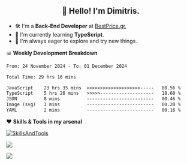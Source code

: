 <h2 align="center">👋 Hello! I'm Dimitris.</h2>

- 🛠 I'm a **Back-End Developer** at [BestPrice.gr](https://bestprice.gr),
- 🌱 I'm currently learning **TypeScript**.
- 🧭 I'm always eager to explore and try new things.
  
📊 **Weekly Development Breakdown**

<!--START_SECTION:waka-->

```txt
From: 24 November 2024 - To: 01 December 2024

Total Time: 29 hrs 16 mins

JavaScript    23 hrs 35 mins  >>>>>>>>>>>>>>>>>>>>-----   80.56 %
TypeScript    5 hrs 26 mins   >>>>>--------------------   18.60 %
JSON          8 mins          -------------------------   00.46 %
Image (svg)   3 mins          -------------------------   00.20 %
YAML          2 mins          -------------------------   00.16 %
```

<!--END_SECTION:waka-->

❤️ **Skills & Tools in my arsenal**

[![SkillsAndTools](https://skillicons.dev/icons?i=ts,js,html,css,nodejs,express,react,vite,tailwind,mongodb,postgres,jest,git,md,vscode,postman,figma,linux,bash,py,java,php&theme=light&perline=11)](https://skillicons.dev)


<a href="https://wakatime.com/@018db2c8-3e4e-4392-80be-2ef5619c010a"><img src="https://wakatime.com/badge/user/018db2c8-3e4e-4392-80be-2ef5619c010a.svg?style=plastic" /></a>

![](https://hit.yhype.me/github/profile?user_id=45003429)
